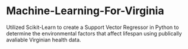 # Machine-Learning-For-Virginia
Utilized Scikit-Learn to create a Support Vector Regressor in Python to determine the environmental factors that affect lifespan using publically avaliable Virginian health data.
